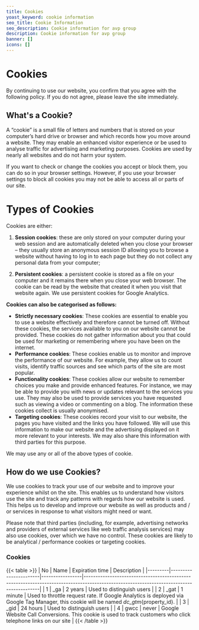 ```yaml
---
title: Cookies
yoast_keyword: cookie information
seo_title: Cookie Information
seo_description: Cookie information for avp group
description: Cookie information for avp group
banner: []
icons: []
---
```


# Cookies

By continuing to use our website, you confirm that you agree with the following policy. If you do not agree, please leave the site immediately.

## What's a Cookie?
A “cookie” is a small file of letters and numbers that is stored on your computer’s hard drive or browser and which records how you move around a website. They may enable an enhanced visitor experience or be used to analyse traffic for advertising and marketing purposes. Cookies are used by nearly all websites and do not harm your system.

If you want to check or change the cookies you accept or block them, you can do so in your browser settings. However, if you use your browser settings to block all cookies you may not be able to access all or parts of our site.

# Types of Cookies
Cookies are either:

1. **Session cookies**: these are only stored on your computer during your web session and are automatically deleted when you close your browser – they usually store an anonymous session ID allowing you to browse a website without having to log in to each page but they do not collect any personal data from your computer;

2. **Persistent cookies**: a persistent cookie is stored as a file on your computer and it remains there when you close your web browser. The cookie can be read by the website that created it when you visit that website again. We use persistent cookies for Google Analytics.

**Cookies can also be categorised as follows:**

- **Strictly necessary cookies**: These cookies are essential to enable you to use a website effectively and therefore cannot be turned off. Without these cookies, the services available to you on our website cannot be provided. These cookies do not gather information about you that could be used for marketing or remembering where you have been on the internet.
- **Performance cookies**: These cookies enable us to monitor and improve the performance of our website. For example, they allow us to count visits, identify traffic sources and see which parts of the site are most popular.
- **Functionality cookies**: These cookies allow our website to remember choices you make and provide enhanced features. For instance, we may be able to provide you with news or updates relevant to the services you use. They may also be used to provide services you have requested such as viewing a video or commenting on a blog. The information these cookies collect is usually anonymised.
- **Targeting cookies**: These cookies record your visit to our website, the pages you have visited and the links you have followed. We will use this information to make our website and the advertising displayed on it more relevant to your interests. We may also share this information with third parties for this purpose.

We may use any or all of the above types of cookie.

## How do we use Cookies?
We use cookies to track your use of our website and to improve your experience whilst on the site. This enables us to understand how visitors use the site and track any patterns with regards how our website is used. This helps us to develop and improve our website as well as products and / or services in response to what visitors might need or want.

Please note that third parties (including, for example, advertising networks and providers of external services like web traffic analysis services) may also use cookies, over which we have no control. These cookies are likely to be analytical / performance cookies or targeting cookies.

### Cookies

{{< table >}}
| No      | Name                  | Expiration time | Description                                                                                                                             |
|---------|-----------------------|-----------------|-----------------------------------------------------------------------------------------------------------------------------------------|
| 1       | _ga                   | 2 years         | Used to distinguish users                                                                                                               |
| 2       | _gat                  | 1 minute        | Used to throttle request rate. If Google Analytics is deployed via Google Tag Manager, this cookie will be named _dc_gtm_{property_id}. |
| 3       | _gid                  | 24 hours        | Used to distinguish users                                                                                                               |
| 4       | gwcc                  | never           | Google Website Call Conversions. This cookie is used to track customers who click telephone links on our site                           |
{{< /table >}}
